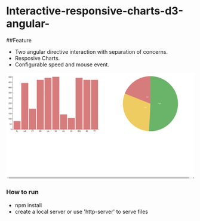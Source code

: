 # Interactive-responsive-charts-d3-angular-

##Feature
* Two angular directive interaction with separation of concerns.
* Resposive Charts.
* Configurable speed and mouse event.

![Interactive pie chart and bar chart](https://github.com/jassibringit/Interactive-responsive-charts-d3-angular-/blob/master/charts/pie%20and%20bar%20chart%20interaction.gif)


### How to run
* npm install
* create a local server or use 'http-server' to serve files
